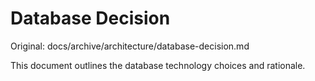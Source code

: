 # Database Decision

Original: docs/archive/architecture/database-decision.md

This document outlines the database technology choices and rationale.
